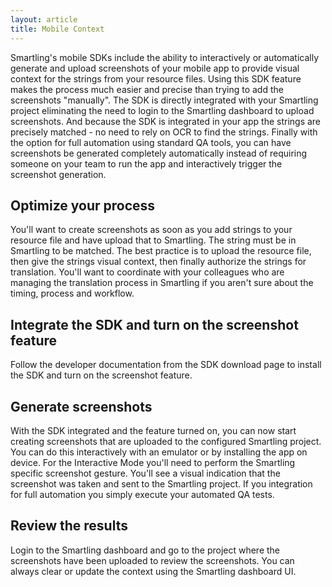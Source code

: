 ```yaml
---
layout: article
title: Mobile Context
---
```


Smartling's mobile SDKs include the ability to interactively or automatically generate and upload screenshots of your mobile app to provide visual context for the strings from your resource files.  Using this SDK feature makes the process much easier and precise than trying to add the screenshots "manually".  The SDK is directly integrated with your Smartling project eliminating the need to login to the Smartling dashboard to upload screenshots.  And because the SDK is integrated in your app the strings are precisely matched - no need to rely on OCR to find the strings.  Finally with the option for full automation using standard QA tools, you can have screenshots be generated completely automatically instead of requiring someone on your team to run the app and interactively trigger the screenshot generation.


## Optimize your process
You'll want to create screenshots as soon as you add strings to your resource file and have upload that to Smartling.  The string must be in Smartling to be matched.  The best practice is to upload the resource file, then give the strings visual context, then finally authorize the strings for translation. You'll want to coordinate with your colleagues who are managing the translation process in Smartling if you aren't sure about the timing, process and workflow.

## Integrate the SDK and turn on the screenshot feature
Follow the developer documentation from the SDK download page to install the SDK and turn on the screenshot feature.

## Generate screenshots
With the SDK integrated and the feature turned on, you can now start creating screenshots that are uploaded to the configured Smartling project.  You can do this interactively with an emulator or by installing the app on device. For the Interactive Mode you'll need to perform the Smartling specific screenshot gesture.  You'll see a visual indication that the screenshot was taken and sent to the Smartling project.  If you integration for full automation you simply execute your automated QA tests.

## Review the results
Login to the Smartling dashboard and go to the project where the screenshots have been uploaded to review the screenshots.  You can always clear or update the context using the Smartling dashboard UI.


